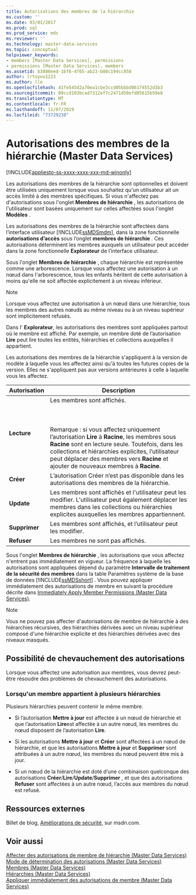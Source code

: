 ```yaml
---
title: Autorisations des membres de la hiérarchie
ms.custom: ''
ms.date: 03/01/2017
ms.prod: sql
ms.prod_service: mds
ms.reviewer: ''
ms.technology: master-data-services
ms.topic: conceptual
helpviewer_keywords:
- members [Master Data Services], permissions
- permissions [Master Data Services], members
ms.assetid: b3880eed-1bf6-4f65-ab23-b08c194cc858
author: lrtoyou1223
ms.author: lle
ms.openlocfilehash: 41fe545d2a70ea1cbe3ccd05bbbd06174552d3b3
ms.sourcegitcommit: 09ccd103bcad7312ef7c2471d50efd85615b59e8
ms.translationtype: MT
ms.contentlocale: fr-FR
ms.lasthandoff: 11/07/2019
ms.locfileid: "73729238"
---
```

# <a name="hierarchy-member-permissions-master-data-services"></a>Autorisations des membres de la hiérarchie (Master Data Services)

[!INCLUDE[appliesto-ss-xxxx-xxxx-xxx-md-winonly](../includes/appliesto-ss-xxxx-xxxx-xxx-md-winonly.md)]

  Les autorisations des membres de la hiérarchie sont optionnelles et doivent être utilisées uniquement lorsque vous souhaitez qu'un utilisateur ait un accès limité à des membres spécifiques. Si vous n'affectez pas d'autorisations sous l'onglet **Membres de hiérarchie** , les autorisations de l'utilisateur sont basées uniquement sur celles affectées sous l'onglet **Modèles** .  
  
 Les autorisations des membres de la hiérarchie sont affectées dans l’interface utilisateur [!INCLUDE[ssMDSmdm](../includes/ssmdsmdm-md.md)], dans la zone fonctionnelle **autorisations d’accès** sous l’onglet **membres de hiérarchie** . Ces autorisations déterminent les membres auxquels un utilisateur peut accéder dans la zone fonctionnelle **Explorateur** de l’interface utilisateur.  
  
 Sous l'onglet **Membres de hiérarchie** , chaque hiérarchie est représentée comme une arborescence. Lorsque vous affectez une autorisation à un nœud dans l'arborescence, tous les enfants héritent de cette autorisation à moins qu'elle ne soit affectée explicitement à un niveau inférieur.  
  
> [!NOTE]  
>  Lorsque vous affectez une autorisation à un nœud dans une hiérarchie, tous les membres des autres nœuds au même niveau ou à un niveau supérieur sont implicitement refusés.  
  
 Dans l' **Explorateur**, les autorisations des membres sont appliquées partout où le membre est affiché. Par exemple, un membre doté de l’autorisation **Lire** peut lire toutes les entités, hiérarchies et collections auxquelles il appartient.  
  
 Les autorisations des membres de la hiérarchie s'appliquent à la version de modèle à laquelle vous les affectez ainsi qu'à toutes les futures copies de la version. Elles ne s'appliquent pas aux versions antérieures à celle à laquelle vous les affectez.  
  
|Autorisation|Description|  
|----------------|-----------------|  
|**Lecture**|Les membres sont affichés.<br /><br /> <br /><br /> Remarque : si vous affectez uniquement l’autorisation **Lire** à **Racine**, les membres sous **Racine** sont en lecture seule. Toutefois, dans les collections et hiérarchies explicites, l’utilisateur peut déplacer des membres vers **Racine** et ajouter de nouveaux membres à **Racine**.|  
|**Créer**|L’autorisation Créer n’est pas disponible dans les autorisations des membres de la hiérarchie.|  
|**Update**|Les membres sont affichés et l'utilisateur peut les modifier. L'utilisateur peut également déplacer les membres dans les collections ou hiérarchies explicites auxquelles les membres appartiennent.|  
|**Supprimer**|Les membres sont affichés, et l’utilisateur peut les modifier.|  
|**Refuser**|Les membres ne sont pas affichés.|  
  
 Sous l'onglet **Membres de hiérarchie** , les autorisations que vous affectez n'entrent pas immédiatement en vigueur. La fréquence à laquelle les autorisations sont appliquées dépend du paramètre **Intervalle de traitement de la sécurité des membres** dans la table Paramètres système de la base de données [!INCLUDE[ssMDSshort](../includes/ssmdsshort-md.md)] . Vous pouvez appliquer immédiatement des autorisations de membre en suivant la procédure décrite dans [Immediately Apply Member Permissions &#40;Master Data Services&#41;](../master-data-services/immediately-apply-member-permissions-master-data-services.md).  
  
> [!NOTE]  
>  Vous ne pouvez pas affecter d'autorisations de membre de hiérarchie à des hiérarchies récursives, des hiérarchies dérivées avec un niveau supérieur composé d'une hiérarchie explicite et des hiérarchies dérivées avec des niveaux masqués.  
  
## <a name="possible-overlapping-permissions"></a>Possibilité de chevauchement des autorisations  
 Lorsque vous affectez une autorisation aux membres, vous devrez peut-être résoudre des problèmes de chevauchement des autorisations.  
  
### <a name="when-a-member-belongs-to-multiple-hierarchies"></a>Lorsqu'un membre appartient à plusieurs hiérarchies  
 Plusieurs hiérarchies peuvent contenir le même membre.  
  
-   Si l’autorisation **Mettre à jour** est affectée à un nœud de hiérarchie et que l’autorisation **Lire**est affectée à un autre nœud, les membres du nœud disposent de l’autorisation **Lire**.  
  
-   Si les autorisations **Mettre à jour** et **Créer** sont affectées à un nœud de hiérarchie, et que les autorisations **Mettre à jour** et **Supprimer** sont attribuées à un autre nœud, les membres du nœud peuvent être mis à jour.  
  
-   Si un nœud de la hiérarchie est doté d’une combinaison quelconque des autorisations **Créer**/**Lire**/**Update**/**Supprimer** , et que des autorisations **Refuser** sont affectées à un autre nœud, l’accès aux membres du nœud est refusé.  
  
## <a name="external-resources"></a>Ressources externes  
 Billet de blog, [Améliorations de sécurité](https://go.microsoft.com/fwlink/p/?LinkId=615376), sur msdn.com.  
  
## <a name="see-also"></a>Voir aussi  
 [Affecter des autorisations de membre de hiérarchie &#40;Master Data Services&#41;](../master-data-services/assign-hierarchy-member-permissions-master-data-services.md)   
 [Mode de détermination des autorisations &#40;Master Data Services&#41;](../master-data-services/how-permissions-are-determined-master-data-services.md)   
 [Membres &#40;Master Data Services&#41;](../master-data-services/members-master-data-services.md)   
 [Hiérarchies &#40;Master Data Services&#41;](../master-data-services/hierarchies-master-data-services.md)   
 [Appliquer immédiatement des autorisations de membre &#40;Master Data Services&#41;](../master-data-services/immediately-apply-member-permissions-master-data-services.md)  
  
  
